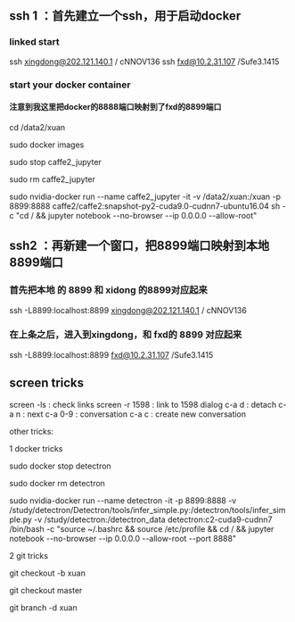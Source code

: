 
## ssh 1 ：首先建立一个ssh，用于启动docker
### linked start

  ssh xingdong@202.121.140.1 / cNNOV136
  ssh fxd@10.2.31.107 /Sufe3.1415

### start your docker container
  #### 注意到我这里把docker的8888端口映射到了fxd的8899端口
  cd /data2/xuan
  
  sudo docker images
  
  sudo stop caffe2_jupyter
  
  sudo rm caffe2_jupyter
  
  sudo nvidia-docker run --name caffe2_jupyter -it -v /data2/xuan:/xuan -p 8899:8888 caffe2/caffe2:snapshot-py2-cuda9.0-cudnn7-ubuntu16.04 sh  -c "cd / && jupyter notebook --no-browser --ip 0.0.0.0 --allow-root"


## ssh2  ：再新建一个窗口，把8899端口映射到本地8899端口

  ### 首先把本地 的 8899 和 xidong 的8899对应起来
  ssh -L8899:localhost:8899 xingdong@202.121.140.1 / cNNOV136
  ### 在上条之后，进入到xingdong，和 fxd的 8899 对应起来
  ssh -L8899:localhost:8899 fxd@10.2.31.107  /Sufe3.1415


## screen tricks

screen -ls  : check links
screen -r 1598 : link to 1598 dialog
c-a d : detach
c-a n : next
c-a 0-9 : conversation
c-a c : create new conversation



other tricks:

1 docker tricks

  sudo docker stop detectron
  
  sudo docker rm detectron
  
  sudo nvidia-docker run  --name detectron -it -p 8899:8888 -v /study/detectron/Detectron/tools/infer_simple.py:/detectron/tools/infer_simple.py   -v /study/detectron:/detectron_data  detectron:c2-cuda9-cudnn7   /bin/bash   -c "source ~/.bashrc && source /etc/profile && cd / && jupyter notebook --no-browser --ip 0.0.0.0 --allow-root --port 8888"



2 git tricks 
  
  git checkout -b xuan
  
  git checkout master
  
  git branch -d xuan


